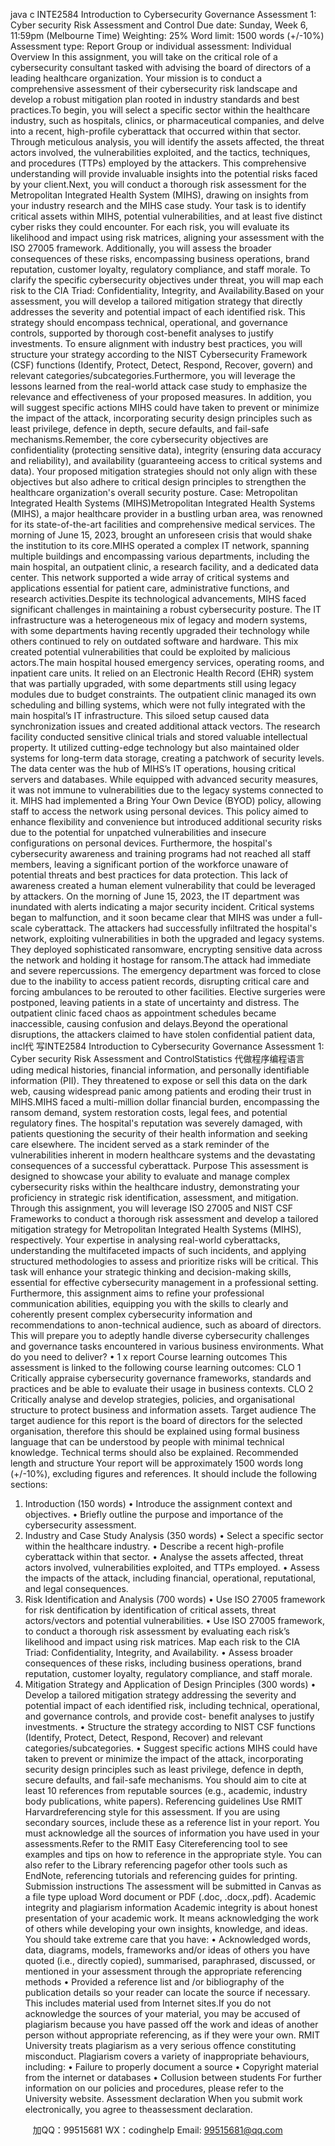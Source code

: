 java c
INTE2584 Introduction to Cybersecurity Governance 
Assessment 1: Cyber security Risk Assessment and Control 
Due date: Sunday, Week 6,   11:59pm (Melbourne Time)
Weighting: 25%
Word limit: 1500 words (+/-10%)
Assessment type: Report
Group or individual assessment: Individual
Overview In this assignment, you will take on the critical role of   a cybersecurity consultant   tasked   with   advising   the   board of   directors of   a leading healthcare organization. Your mission is to conduct   a comprehensive   assessment of   their cybersecurity risk landscape and develop   a robust mitigation plan rooted in industry   standards and best practices.To begin, you will   select   a   specific   sector within the healthcare industry,   such   as   hospitals,   clinics,   or   pharmaceutical   companies,   and delve   into   a recent,   high-profile   cyberattack that   occurred within that   sector.   Through   meticulous   analysis,   you   will   identify   the   assets   affected,   the   threat   actors   involved,   the   vulnerabilities   exploited,   and   the   tactics,   techniques,   and   procedures   (TTPs)   employed   by   the   attackers.   This   comprehensive understanding   will provide   invaluable   insights   into   the potential risks   faced by your client.Next,   you   will   conduct   a   thorough   risk   assessment   for   the   Metropolitan   Integrated   Health   System   (MIHS),   drawing   on   insights   from   your   industry   research   and   the   MIHS   case   study.   Your   task   is   to   identify critical assets within MIHS, potential vulnerabilities, and at least five   distinct   cyber risks   they   could encounter. For each risk, you will evaluate its likelihood and impact using risk matrices, aligning   your assessment with the ISO 27005      framework.   Additionally, you will assess      the broader   consequences   of these   risks,   encompassing   business   operations,   brand   reputation,   customer   loyalty,   regulatory compliance, and   staff   morale. To clarify   the   specific   cybersecurity   objectives   under   threat,   you will map each risk to the CIA Triad: Confidentiality, Integrity,   and Availability.Based   on your   assessment,   you will   develop   a   tailored mitigation   strategy   that   directly   addresses the   severity and potential impact of   each identified risk. This    strategy    should encompass    technical,   operational, and governance controls, supported by thorough cost-benefit analyses to justify   investments. To ensure alignment with industry best practices, you will structure your strategy   according to the NIST Cybersecurity Framework (CSF) functions (Identify, Protect, Detect,   Respond,   Recover, govern) and relevant categories/subcategories.Furthermore, you will leverage the lessons learned from the real-world attack case   study to   emphasize   the   relevance   and   effectiveness   of your   proposed   measures.   In   addition,   you   will   suggest   specific   actions MIHS could have taken to prevent or minimize the impact of   the attack, incorporating security   design principles such as least privilege, defence in   depth,   secure   defaults,   and   fail-safe mechanisms.Remember,   the   core   cybersecurity   objectives   are   confidentiality   (protecting   sensitive   data),   integrity   (ensuring   data   accuracy   and   reliability),   and   availability   (guaranteeing   access   to   critical   systems   and   data). Your proposed mitigation   strategies   should not only align   with   these   objectives   but   also   adhere   to critical design principles to strengthen the healthcare organization's overall   security posture.
Case: Metropolitan Integrated Health   Systems (MIHS)Metropolitan Integrated Health   Systems (MIHS), a major healthcare provider in a bustling urban area,   was   renowned   for   its   state-of-the-art   facilities   and   comprehensive   medical   services.   The   morning   of   June   15, 2023, brought an unforeseen crisis that would   shake the institution to its   core.MIHS    operated    a    complex    IT      network,      spanning      multiple    buildings      and      encompassing      various   departments, including the main hospital, an outpatient clinic, a research facility,   and   a   dedicated   data   center.   This network   supported   a wide   array   of critical   systems   and   applications   essential   for patient   care, administrative functions, and research activities.Despite   its   technological   advancements,   MIHS   faced   significant   challenges   in   maintaining   a   robust   cybersecurity posture.   The IT   infrastructure was   a heterogeneous mix of legacy and   modern   systems,   with   some   departments   having   recently   upgraded   their   technology   while   others   continued   to   rely   on   outdated   software and hardware.   This mix created potential   vulnerabilities   that   could be   exploited   by   malicious actors.The main hospital housed   emergency   services,   operating rooms,   and   inpatient   care units.   It   relied   on   an   Electronic   Health   Record   (EHR)   system   that was   partially   upgraded,   with   some   departments   still   using legacy modules due   to budget constraints. The outpatient clinic managed its own scheduling and   billing systems, which were not fully integrated with the main hospital’s IT infrastructure.   This   siloed   setup   caused   data   synchronization   issues   and   created   additional   attack   vectors.   The   research   facility   conducted   sensitive   clinical   trials   and   stored   valuable   intellectual   property.   It   utilized   cutting-edge   technology   but   also   maintained   older   systems   for   long-term   data   storage,   creating   a   patchwork   of   security   levels.   The   data   center   was   the   hub   of MIHS’s   IT   operations,   housing   critical   servers   and   databases. While equipped with advanced security measures, it was not   immune to   vulnerabilities   due   to the legacy systems   connected to   it.
MIHS   had   implemented   a   Bring   Your   Own   Device   (BYOD)   policy,   allowing   staff   to   access   the   network    using    personal    devices.    This    policy    aimed      to      enhance      flexibility      and      convenience      but introduced   additional security   risks   due   to   the   potential   for   unpatched   vulnerabilities   and   insecure   configurations   on personal   devices.   Furthermore,   the   hospital's   cybersecurity   awareness   and   training   programs   had   not   reached   all   staff   members, leaving   a   significant   portion   of   the   workforce   unaware   of potential threats and   best practices for data   protection. This lack of   awareness created a human element   vulnerability that could be leveraged by attackers. On   the   morning   of June    15,   2023,   the   IT   department   was   inundated   with   alerts   indicating   a   major   security incident. Critical systems   began to malfunction, and it soon became clear that MIHS   was   under   a   full-scale   cyberattack.   The   attackers   had   successfully   infiltrated   the   hospital's   network,   exploiting   vulnerabilities   in   both   the   upgraded   and   legacy   systems.   They   deployed   sophisticated   ransomware,   encrypting sensitive data across the network and holding it hostage for   ransom.The   attack   had   immediate   and   severe   repercussions.   The   emergency   department   was   forced   to   close   due   to   the   inability   to   access   patient   records,   disrupting   critical   care   and   forcing   ambulances   to   be   rerouted to other facilities. Elective surgeries were postponed, leaving patients in a state of   uncertainty   and distress. The outpatient clinic faced chaos as   appointment   schedules   became   inaccessible,   causing   confusion and delays.Beyond   the   operational   disruptions,   the   attackers   claimed   to   have   stolen   confidential   patient   data,   incl代 写INTE2584 Introduction to Cybersecurity Governance Assessment 1: Cyber security Risk Assessment and ControlStatistics
代做程序编程语言uding medical histories, financial information, and personally identifiable   information   (PII).   They   threatened to   expose   or   sell this   data   on   the   dark web,   causing widespread   panic   among patients   and   eroding their trust in MIHS.MIHS    faced    a    multi-million    dollar    financial    burden,    encompassing    the    ransom      demand,      system   restoration   costs,   legal   fees,   and   potential   regulatory   fines.   The   hospital's   reputation   was   severely   damaged, with   patients questioning the security of   their health information and seeking care elsewhere.   The   incident   served   as   a   stark   reminder   of the   vulnerabilities   inherent   in   modern   healthcare   systems   and the devastating consequences of   a successful cyberattack.
Purpose This   assessment   is   designed   to   showcase your   ability to   evaluate   and manage   complex   cybersecurity   risks   within   the   healthcare   industry,   demonstrating   your   proficiency   in   strategic   risk   identification,   assessment,   and   mitigation.   Through   this   assignment,   you   will   leverage   ISO   27005   and   NIST   CSF   Frameworks   to   conduct   a   thorough   risk   assessment   and   develop   a   tailored   mitigation   strategy   for   Metropolitan Integrated Health   Systems (MIHS), respectively. Your expertise in   analysing real-world   cyberattacks,    understanding    the    multifaceted    impacts    of    such    incidents,    and    applying    structured   methodologies   to   assess   and   prioritize   risks   will   be   critical.   This   task   will   enhance   your   strategic   thinking and decision-making skills, essential for effective cybersecurity management in a   professional   setting.    Furthermore,    this    assignment      aims    to      refine    your      professional      communication      abilities,   equipping you with the skills to clearly and coherently present complex cybersecurity information and   recommendations   to   anon-technical   audience, such   as   aboard   of   directors.
This    will    prepare    you    to    adeptly    handle    diverse    cybersecurity    challenges    and      governance      tasks   encountered in various business environments.
What do you need to deliver? 
•            1 x report
Course learning outcomes 
This assessment is linked to the following course   learning   outcomes:
CLO 1 
Critically appraise cybersecurity governance frameworks, standards and practices and be able to evaluate their usage in business contexts. 
CLO 2 
Critically analyse and develop    strategies, policies,    and    organisational    structure to protect business and information assets. 
Target audience The target audience for this report is the board of   directors for the selected organisation, therefore this   should be explained using formal business language   that   can be   understood   by   people   with   minimal technical knowledge. Technical terms should also be explained.
Recommended length and structure 
Your   report   will be   approximately    1500   words   long   (+/-10%),   excluding   figures   and   references.   It   should include the following   sections:
1. Introduction (150 words) 
•         Introduce the assignment context and objectives.
•         Briefly   outline   the   purpose   and   importance   of   the   cybersecurity   assessment.
2. Industry and Case Study Analysis (350 words) 
•          Select a specific sector within the healthcare   industry.
•         Describe a recent high-profile cyberattack within that sector.
•         Analyse    the    assets      affected,      threat      actors      involved,      vulnerabilities      exploited,      and      TTPs   employed.
•         Assess   the    impacts    of   the    attack,    including    financial,    operational,    reputational,    and    legal   consequences.
3. Risk Identification and Analysis (700 words) 
•         Use   ISO   27005   framework   for   risk   dentification   by   identification   of   critical   assets,   threat   actors/vectors and potential vulnerabilities.
•         Use   ISO   27005   framework,   to   conduct   a   thorough   risk   assessment   by   evaluating   each   risk’s   likelihood   and   impact   using   risk   matrices.   Map   each   risk   to   the   CIA   Triad:   Confidentiality,   Integrity, and Availability.
•         Assess   broader   consequences   of these   risks,   including   business   operations,   brand   reputation,   customer loyalty, regulatory compliance, and staff   morale.
4. Mitigation Strategy and Application of Design Principles (300 words) 
•         Develop   a   tailored   mitigation   strategy   addressing   the   severity   and   potential   impact   of each   identified   risk,   including   technical,   operational,   and   governance   controls,   and   provide   cost-   benefit   analyses   to   justify   investments.
•          Structure   the   strategy   according   to   NIST   CSF   functions   (Identify,   Protect,   Detect,   Respond,   Recover) and relevant categories/subcategories.
•         Suggest specific actions MIHS could   have   taken   to   prevent or   minimize the impact of   the attack,   incorporating    security    design    principles    such    as    least    privilege,      defence      in      depth,      secure   defaults, and fail-safe   mechanisms.
You   should   aim   to   cite   at   least   10   references   from   reputable   sources   (e.g.,   academic,   industry   body   publications, white   papers).
Referencing guidelines 
Use RMIT Harvardreferencing   style   for   this   assessment. If   you   are   using   secondary   sources,   include these as a reference   list   in your report.
You must acknowledge all the sources of   information you have used in   your   assessments.Refer   to   the RMIT Easy Citereferencing   tool   to   see   examples   and   tips   on   how   to   reference   in   the appropriate   style. You   can   also   refer   to   the Library referencing pagefor   other   tools   such   as   EndNote,   referencing tutorials and referencing guides for printing.
Submission instructions 
The   assessment   will   be   submitted   in   Canvas   as   a   file   type   upload   Word   document   or   PDF   (.doc,   .docx,.pdf).
Academic integrity and plagiarism information 
Academic   integrity   is   about   honest   presentation   of   your   academic   work.   It   means   acknowledging   the work of   others while developing your own insights, knowledge, and   ideas.
You should take extreme care that you have:
•         Acknowledged   words,   data,   diagrams,   models,   frameworks   and/or   ideas   of others   you   have   quoted    (i.e.,    directly    copied), summarised, paraphrased, discussed, or mentioned in your   assessment through the appropriate referencing methods
•         Provided a   reference list and   /or   bibliography of   the   publication details so   your   reader can locate   the source if   necessary. This includes material used from Internet   sites.If   you   do   not   acknowledge   the   sources   of   your   material,   you   may   be   accused   of   plagiarism   because you   have   passed   off   the   work   and   ideas   of   another   person   without   appropriate   referencing,   as   if   they were your own.
RMIT University treats plagiarism as a very serious offence   constituting misconduct.   Plagiarism covers a variety of   inappropriate behaviours, including:
•         Failure   to   properly   document   a   source
•         Copyright material from the internet or databases
•         Collusion between students
For   further   information   on   our   policies   and   procedures, please   refer   to   the University website. 
Assessment declaration 
When   you   submit   work   electronically, you   agree   to   theassessment declaration. 









         
加QQ：99515681  WX：codinghelp  Email: 99515681@qq.com
